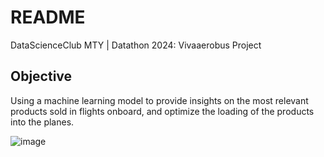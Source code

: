 # README
DataScienceClub MTY | Datathon 2024: Vivaaerobus Project

## Objective
Using a machine learning model to provide insights on the most relevant products sold in flights onboard, and optimize the loading of the products into the planes.

![image](https://github.com/CamilaNavarr0/Datathon2024/assets/86331191/511d33b9-3320-435b-a925-556dd0481a6d)

